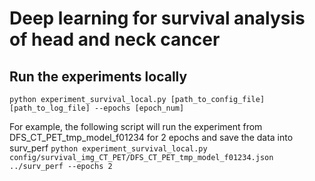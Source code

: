 # Deep learning for survival analysis of head and neck cancer

## Run the experiments locally
`python experiment_survival_local.py [path_to_config_file] [path_to_log_file] --epochs [epoch_num]`

For example, the following script will run the experiment from DFS_CT_PET_tmp_model_f01234 for 2 epochs and save the data into surv_perf
`python experiment_survival_local.py config/survival_img_CT_PET/DFS_CT_PET_tmp_model_f01234.json ../surv_perf --epochs 2`

